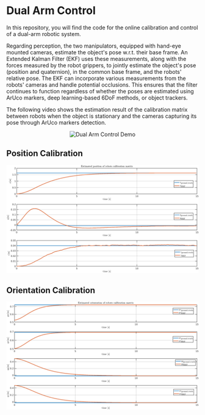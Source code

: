 # Dual Arm Control

In this repository, you will find the code for the online calibration and control of a dual-arm robotic system. 

Regarding perception, the two manipulators, equipped with hand-eye mounted cameras, estimate the object's pose w.r.t. their base frame. An Extended Kalman Filter (EKF) uses these measurements, along with the forces measured by the robot grippers, to jointly estimate the object's pose (position and quaternion), in the common base frame, and the robots' relative pose.
The EKF can incorporate various measurements from the robots' cameras and handle potential occlusions. This ensures that the filter continues to function regardless of whether the poses are estimated using ArUco markers, deep learning-based 6DoF methods, or object trackers.

The following video shows the estimation result of the calibration matrix between robots when the object is stationary and the cameras capturing its pose
through ArUco markers detection. 


<div style="text-align: center;">
    <img src="matlab_simulations/additional_files/plots/EKF_estimation_video.gif" alt="Dual Arm Control Demo" width="1000">
</div>

## Position Calibration

<div style="text-align: center;">
    <img src="matlab_simulations/additional_files/plots/EKF_position_calibration.png" alt="Dual Arm Control System" width="1000">
</div>


## Orientation Calibration

<div style="text-align: center;">
    <img src="matlab_simulations/additional_files/plots/EKF_orientation_calibration.png" alt="Dual Arm Control System" width="1000">
</div>







 


